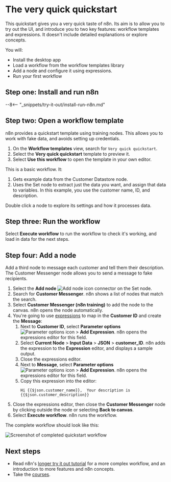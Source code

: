 # The very quick quickstart

This quickstart gives you a very quick taste of n8n. Its aim is to allow you to try out the UI, and introduce you to two key features: workflow templates and expressions. It doesn't include detailed explanations or explore concepts.

You will:

* Install the desktop app
* Load a workflow from the workflow templates library
* Add a node and configure it using expressions.
* Run your first workflow

## Step one: Install and run n8n

--8<-- "_snippets/try-it-out/install-run-n8n.md"

## Step two: Open a workflow template

n8n provides a quickstart template using training nodes. This allows you to work with fake data, and avoids setting up credentials.

1. On the **Workflow templates** view, search for `Very quick quickstart`.
2. Select the **Very quick quickstart** template to preview it.
3. Select **Use this workflow** to open the template in your own editor.

This is a basic workflow. It:

1. Gets example data from the Customer Datastore node.
2. Uses the Set node to extract just the data you want, and assign that data to variables. In this example, you use the customer name, ID, and description.

Double click a node to explore its settings and how it processes data.

## Step three: Run the workflow

Select **Execute workflow** to run the workflow to check it's working, and load in data for the next steps.

## Step four: Add a node

Add a third node to message each customer and tell them their description. The Customer Messenger node allows you to send a message to fake recipients.

1. Select the **Add node** <span class="inline-image">![Add node icon](/_images/try-it-out/add-node-small.png)</span> connector on the Set node.
2. Search for **Customer Messenger**. n8n shows a list of nodes that match the search.
3. Select **Customer Messenger (n8n training)** to add the node to the canvas. n8n opens the node automatically.
4. You're going to use [expressions](/code-examples/expressions/) to map in the **Customer ID** and create the **Message**:
    1. Next to **Customer ID**, select **Parameter options** <span class="inline-image">![Parameter options icon](/_images/try-it-out/parameter-options.png)</span> > **Add Expression**. n8n opens the expressions editor for this field.
    2. Select **Current Node** > **Input Data** > **JSON** > **customer_ID**. n8n adds the expression to the **Expression** editor, and displays a sample output.
    3. Close the expressions editor.
    4. Next to **Message**, select **Parameter options** <span class="inline-image">![Parameter options icon](/_images/try-it-out/parameter-options.png)</span> > **Add Expression**. n8n opens the expressions editor for this field.
    5. Copy this expression into the editor:
        ```
        Hi {{$json.customer_name}},  Your description is {{$json.customer_description}}
        ```
5. Close the expressions editor, then close the **Customer Messenger** node by clicking outside the node or selecting **Back to canvas**.
6. Select **Execute workflow**. n8n runs the workflow.

The complete workflow should look like this:

![Screenshot of completed quickstart workflow](/_images/try-it-out/quickstart/very-quick-quickstart-workflow.png)


## Next steps

* Read n8n's [longer try it out tutorial](/try-it-out/longer-introduction/) for a more complex workflow, and an introduction to more features and n8n concepts.
* Take the [courses](/courses/).


